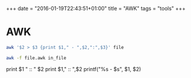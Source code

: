 +++
date = "2016-01-19T22:43:51+01:00"
title = "AWK"
tags = "tools"
+++

# AWK

```bash
awk '$2 > $3 {print $1," - ",$2,":",$3}' file
```

```bash
awk -f file.awk in_file
```

print $1 " :: " $2
print $1," :: ",$2
printf("%s - $s", $1, $2)


